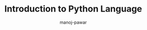 ---
title: "Introduction to Python Language"
excerpt: "Go is an open-source programming language that makes it easy to build simple, reliable, and efficient software and makes programmers more productive."
createdAt: "2021-05-03"
author: manoj-pawar
---